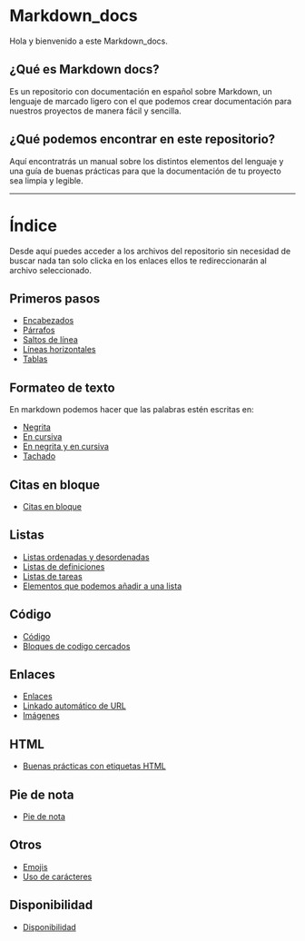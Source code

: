 # Markdown_docs

Hola y bienvenido a este Markdown_docs. 

## ¿Qué es Markdown docs?

Es un repositorio con documentación en español sobre Markdown, un lenguaje 
de marcado ligero con el que podemos crear documentación para nuestros proyectos
de manera fácil y sencilla.

## ¿Qué podemos encontrar en este repositorio?

Aquí encontratrás un manual sobre los distintos elementos del lenguaje y una guía de buenas prácticas para que la documentación de tu proyecto sea limpia y legible.

---

# Índice 

Desde aquí puedes acceder a los archivos del repositorio sin necesidad de buscar nada tan solo clicka en los enlaces ellos te redireccionarán al archivo seleccionado.

## Primeros pasos 

* [Encabezados](https://github.com/alexdevrep/Markdown_docs/blob/main/documentaci%C3%B3n/Primeros%20pasos/encabezados.md)
* [Párrafos](https://github.com/alexdevrep/Markdown_docs/blob/main/documentaci%C3%B3n/Primeros%20pasos/p%C3%A1rrafos.md)
* [Saltos de línea](https://github.com/alexdevrep/Markdown_docs/blob/main/documentaci%C3%B3n/Primeros%20pasos/Saltos_de_l%C3%ADnea.md)
* [Líneas horizontales](https://github.com/alexdevrep/Markdown_docs/blob/main/documentaci%C3%B3n/Primeros%20pasos/lineas_horizontales.md)
* [Tablas](https://github.com/alexdevrep/Markdown_docs/blob/main/documentaci%C3%B3n/Primeros%20pasos/Tablas%20.md)



## Formateo de texto 

En markdown podemos hacer que las palabras estén escritas en:


* [Negrita](https://github.com/alexdevrep/Markdown_docs/blob/main/documentaci%C3%B3n/Formateo%20de%20texto/negrita.md)
* [En cursiva](https://github.com/alexdevrep/Markdown_docs/blob/main/documentaci%C3%B3n/Formateo%20de%20texto/cursiva.md)
* [En negrita y en cursiva](https://github.com/alexdevrep/Markdown_docs/blob/main/documentaci%C3%B3n/Formateo%20de%20texto/negrita_y_cursiva.md)
* [Tachado](https://github.com/alexdevrep/Markdown_docs/blob/main/documentaci%C3%B3n/Formateo%20de%20texto/Tachado.md)

## Citas en bloque 

* [Citas en bloque](https://github.com/alexdevrep/Markdown_docs/blob/main/documentaci%C3%B3n/Citas%20en%20bloque/citas_en_bloque.md)

## Listas

* [Listas ordenadas y desordenadas](https://github.com/alexdevrep/Markdown_docs/blob/main/documentaci%C3%B3n/Listas/listas.md)
* [Listas de definiciones](https://github.com/alexdevrep/Markdown_docs/blob/main/documentaci%C3%B3n/Listas/listas_de_definicion.md)
* [Listas de tareas](https://github.com/alexdevrep/Markdown_docs/blob/main/documentaci%C3%B3n/Listas/listas_de_tareas.md)
* [Elementos que podemos añadir a una lista](https://github.com/alexdevrep/Markdown_docs/blob/main/documentaci%C3%B3n/Listas/Elementos_en_una_lista.md)

## Código

* [Código](https://github.com/alexdevrep/Markdown_docs/blob/main/documentaci%C3%B3n/C%C3%B3digo/codigo.md)
* [Bloques de codigo cercados](https://github.com/alexdevrep/Markdown_docs/blob/main/documentaci%C3%B3n/C%C3%B3digo/Bloques_de_c%C3%B3digo_cercado.md)
  
## Enlaces 

* [Enlaces](https://github.com/alexdevrep/Markdown_docs/blob/main/documentaci%C3%B3n/Enlaces/links.md)
* [Linkado automático de URL](https://github.com/alexdevrep/Markdown_docs/blob/main/documentaci%C3%B3n/Enlaces/Enlazado_automatico_URL.md)
* [Imágenes](https://github.com/alexdevrep/Markdown_docs/blob/main/documentaci%C3%B3n/Enlaces/Imagenes.md)

## HTML

* [Buenas prácticas con etiquetas HTML](https://github.com/alexdevrep/Markdown_docs/blob/main/documentaci%C3%B3n/HTML/HTML.md)
  
## Pie de nota

* [Pie de nota](https://github.com/alexdevrep/Markdown_docs/blob/main/documentaci%C3%B3n/Pie%20de%20nota/pie_de_nota.md)
  
## Otros

* [Emojis](https://github.com/alexdevrep/Markdown_docs/blob/main/documentaci%C3%B3n/Otros/emojis.md)
* [Uso de carácteres](https://github.com/alexdevrep/Markdown_docs/blob/main/documentaci%C3%B3n/Otros/Uso_de_caracteres.md)

## Disponibilidad

* [Disponibilidad](https://github.com/alexdevrep/Markdown_docs/blob/main/documentaci%C3%B3n/Disponibilidad/Disponibilidad.md)

